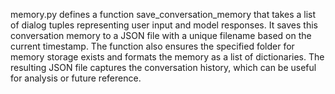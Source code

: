 memory.py defines a function save_conversation_memory that takes a list of dialog tuples representing user input and model responses. It saves this conversation memory to a JSON file with a unique filename based on the current timestamp. The function also ensures the specified folder for memory storage exists and formats the memory as a list of dictionaries. The resulting JSON file captures the conversation history, which can be useful for analysis or future reference.
